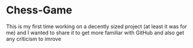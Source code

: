 # Chess-Game
This is my first time working on a decently sized project (at least it was for me) and I wanted to share it to get more familiar with GitHub and also get any criticism to imrove
